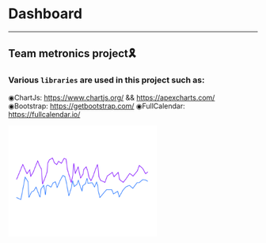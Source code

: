 # Dashboard
---
## Team metronics project🎗️
### Various ``libraries`` are used in this project such as:
◉ChartJs: https://www.chartjs.org/ && https://apexcharts.com/ <br>
◉Bootstrap: https://getbootstrap.com/
◉FullCalendar: https://fullcalendar.io/


<img align="center" width="300px" src="image/linegraph.gif">

